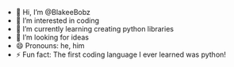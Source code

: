 - 👋 Hi, I’m @BlakeeBobz
- 👀 I’m interested in coding
- 🌱 I’m currently learning creating python libraries
- 💞️ I’m looking for ideas
- 😄 Pronouns: he, him
- ⚡ Fun fact: The first coding language I ever learned was python!

<!---
BlakeeBobz/BlakeeBobz is a ✨ special ✨ repository because its `README.md` (this file) appears on your GitHub profile.
You can click the Preview link to take a look at your changes.
--->
